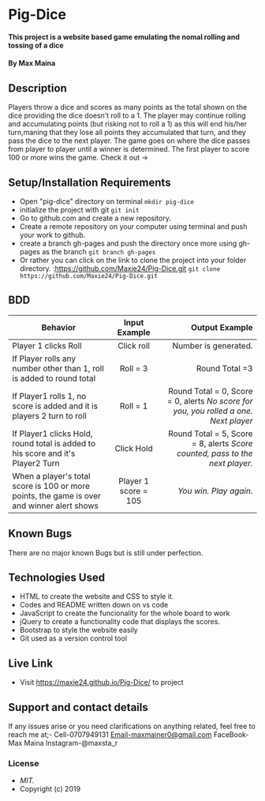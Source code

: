 # Pig-Dice
#### This project is a website based game emulating the nomal rolling and tossing of a dice
#### By **Max Maina**
## Description
Players throw a dice and scores as many points as the total shown on the dice providing the dice doesn’t roll to a 1. The player may continue rolling and accumulating points (but risking not to roll a 1) as this will end his/her turn,maning that they lose all points they accumulated that turn, and they pass the dice to the next player. The game goes on where the dice passes from player to player until a winner is determined. The first player to score 100 or more wins the game.
Check it out ->

## Setup/Installation Requirements  
* Open "pig-dice" directory on terminal ```mkdir pig-dice```
* initialize the project with git  ```git init```
* Go to github.com and create a new repository.
* Create a remote repository on your computer using terminal and push your work to github.
* create a branch gh-pages and push the directory once more using gh-pages as the branch ```git branch gh-pages```
* Or rather you can click on the link to clone the project into your folder directory. :https://github.com/Maxie24/Pig-Dice.git ```git clone https://github.com/Maxie24/Pig-Dice.git```


## BDD
| Behavior                          |  Input Example |  Output  Example|
|----------                         |:-------------: |------:      
|  Player 1 clicks Roll |  Click roll    |  Number is generated.  |
|If Player rolls any number other than 1, roll is added to round total   | Roll = 3     |  Round Total =3    |
|If Player1 rolls 1, no score is added and it is players 2 turn to roll  |  Roll = 1    |  Round Total = 0, Score = 0,  alerts *No score for you, you rolled a one. Next player*    |
|If Player1 clicks Hold, round total is added to his score and it's Player2 Turn | Click Hold     |  Round Total = 5, Score = 8, alerts *Score counted, pass to the next player.*    |
| When a player's total score is 100 or more points, the game is over and winner alert shows  |  Player 1 score = 105	    |  *You win. Play again.*    |
## Known Bugs
There are no major known Bugs but is still under perfection.
## Technologies Used
* HTML to create the website and CSS to style it.
* Codes and README written down on vs code
* JavaScript to create the funcionality for the whole board to work
* jQuery to create a functionality code that displays the scores.
* Bootstrap to style the website easily
* Git used as a version control tool

## Live Link
* Visit https://maxie24.github.io/Pig-Dice/ to project

## Support and contact details
If any issues arise or you need clarifications on anything related, feel free to reach me at;- Cell-0707949131
                      Email-maxmainer0@gmail.com
                      FaceBook-Max Maina
                      Instagram-@maxsta_r
### License
* *MIT.*
* Copyright (c) 2019
